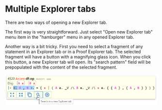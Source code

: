 # Multiple Explorer tabs

There are two ways of opening a new Explorer tab.

The first way is very straightforward. Just select "Open new Explorer tab" menu item in the "hamburger" menu in any 
opened Explorer tab.

Another way is a bit tricky. First you need to select a fragment of any statement in an Explorer tab 
or in a Proof Explorer tab. The selected fragment will have a button with a magnifying glass icon. 
When you click this button, a new Explorer tab will open. 
Its "search pattern" field will be prepopulated with the content of the selected fragment.

<img src="../img/search_in_new_explorer_tab.png">